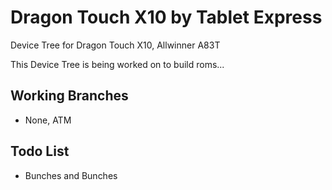 # Dragon Touch X10 by Tablet Express
Device Tree for Dragon Touch X10, Allwinner A83T

This Device Tree is being worked on to build roms...

Working Branches
----------------
- None, ATM

Todo List
---------
- Bunches and Bunches
